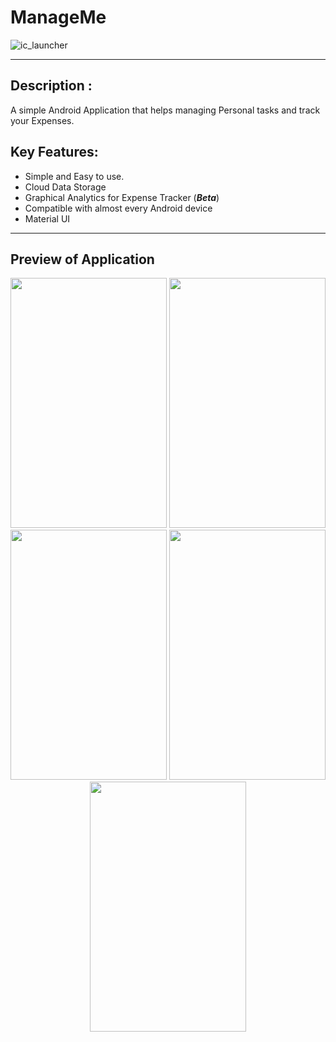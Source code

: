 # **ManageMe**
![ic_launcher](https://user-images.githubusercontent.com/33346480/54066452-1779f500-4256-11e9-8208-bb18868df417.png)

***
## Description :
A simple Android Application that helps managing Personal tasks and track your Expenses.

## Key Features:
* Simple and Easy to use.
* Cloud Data Storage
* Graphical Analytics for Expense Tracker (_**Beta**_)
* Compatible with almost every Android device
* Material UI

***
## **Preview of Application**
<p align="center">
 
  
 
   <img src="https://user-images.githubusercontent.com/33346480/56984213-21a7d800-6ba3-11e9-96a4-fcfd434149c9.png" height="400px" width="250px">
    <img src="https://user-images.githubusercontent.com/33346480/56984211-21a7d800-6ba3-11e9-8231-2b980ec09636.png" height="400px" width="250px">
     <img src="https://user-images.githubusercontent.com/33346480/56985072-253c5e80-6ba5-11e9-9d60-d7e6ed6f112d.png" height="400px" width="250px">
   <img src="https://user-images.githubusercontent.com/33346480/56984212-21a7d800-6ba3-11e9-8080-46624a471e79.png" height="400px" width="250px">

<img src="https://user-images.githubusercontent.com/33346480/56984209-210f4180-6ba3-11e9-8b2c-166b2334cf0b.png" height="400px" width="250px">


 
  
</p>
